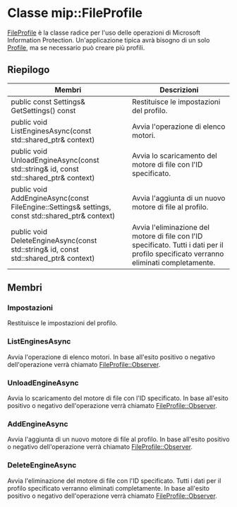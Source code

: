 # <a name="class-mipfileprofile"></a>Classe mip::FileProfile 
[FileProfile](class_mip_fileprofile.md) è la classe radice per l'uso delle operazioni di Microsoft Information Protection.
Un'applicazione tipica avrà bisogno di un solo [Profile](class_mip_profile.md), ma se necessario può creare più profili.
  
## <a name="summary"></a>Riepilogo
 Membri                        | Descrizioni                                
--------------------------------|---------------------------------------------
 public const Settings& GetSettings() const  |  Restituisce le impostazioni del profilo.
public void ListEnginesAsync(const std::shared_ptr<void>& context)  |  Avvia l'operazione di elenco motori.
public void UnloadEngineAsync(const std::string& id, const std::shared_ptr<void>& context)  |  Avvia lo scaricamento del motore di file con l'ID specificato.
public void AddEngineAsync(const FileEngine::Settings& settings, const std::shared_ptr<void>& context)  |  Avvia l'aggiunta di un nuovo motore di file al profilo.
public void DeleteEngineAsync(const std::string& id, const std::shared_ptr<void>& context)  |  Avvia l'eliminazione del motore di file con l'ID specificato. Tutti i dati per il profilo specificato verranno eliminati completamente.
  
## <a name="members"></a>Membri
  
### <a name="settings"></a>Impostazioni
Restituisce le impostazioni del profilo.
  
### <a name="listenginesasync"></a>ListEnginesAsync
Avvia l'operazione di elenco motori.
In base all'esito positivo o negativo dell'operazione verrà chiamato [FileProfile::Observer](class_mip_fileprofile_observer.md).
  
### <a name="unloadengineasync"></a>UnloadEngineAsync
Avvia lo scaricamento del motore di file con l'ID specificato. In base all'esito positivo o negativo dell'operazione verrà chiamato [FileProfile::Observer](class_mip_fileprofile_observer.md).
  
### <a name="addengineasync"></a>AddEngineAsync
Avvia l'aggiunta di un nuovo motore di file al profilo.
In base all'esito positivo o negativo dell'operazione verrà chiamato [FileProfile::Observer](class_mip_fileprofile_observer.md).
  
### <a name="deleteengineasync"></a>DeleteEngineAsync
Avvia l'eliminazione del motore di file con l'ID specificato. Tutti i dati per il profilo specificato verranno eliminati completamente.
In base all'esito positivo o negativo dell'operazione verrà chiamato [FileProfile::Observer](class_mip_fileprofile_observer.md).